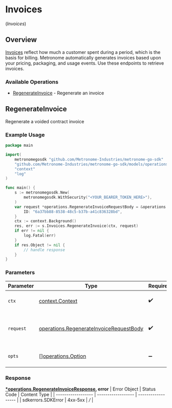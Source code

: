 # Invoices
(*Invoices*)

## Overview

[Invoices](https://docs.metronome.com/invoicing/) reflect how much a customer spent during a period, which is the basis for billing. Metronome automatically generates invoices based upon your pricing, packaging, and usage events. Use these endpoints to retrieve invoices.

### Available Operations

* [RegenerateInvoice](#regenerateinvoice) - Regenerate an invoice

## RegenerateInvoice

Regenerate a voided contract invoice

### Example Usage

```go
package main

import(
	metronomegosdk "github.com/Metronome-Industries/metronome-go-sdk"
	"github.com/Metronome-Industries/metronome-go-sdk/models/operations"
	"context"
	"log"
)

func main() {
    s := metronomegosdk.New(
        metronomegosdk.WithSecurity("<YOUR_BEARER_TOKEN_HERE>"),
    )
    var request *operations.RegenerateInvoiceRequestBody = &operations.RegenerateInvoiceRequestBody{
        ID: "6a37bb88-8538-48c5-b37b-a41c836328bd",
    }
    ctx := context.Background()
    res, err := s.Invoices.RegenerateInvoice(ctx, request)
    if err != nil {
        log.Fatal(err)
    }
    if res.Object != nil {
        // handle response
    }
}
```



### Parameters

| Parameter                                                                                          | Type                                                                                               | Required                                                                                           | Description                                                                                        |
| -------------------------------------------------------------------------------------------------- | -------------------------------------------------------------------------------------------------- | -------------------------------------------------------------------------------------------------- | -------------------------------------------------------------------------------------------------- |
| `ctx`                                                                                              | [context.Context](https://pkg.go.dev/context#Context)                                              | :heavy_check_mark:                                                                                 | The context to use for the request.                                                                |
| `request`                                                                                          | [operations.RegenerateInvoiceRequestBody](../../models/operations/regenerateinvoicerequestbody.md) | :heavy_check_mark:                                                                                 | The request object to use for the request.                                                         |
| `opts`                                                                                             | [][operations.Option](../../models/operations/option.md)                                           | :heavy_minus_sign:                                                                                 | The options for this request.                                                                      |


### Response

**[*operations.RegenerateInvoiceResponse](../../models/operations/regenerateinvoiceresponse.md), error**
| Error Object       | Status Code        | Content Type       |
| ------------------ | ------------------ | ------------------ |
| sdkerrors.SDKError | 4xx-5xx            | */*                |

